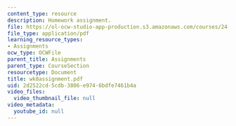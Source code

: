 ```yaml
---
content_type: resource
description: Homework assignment.
file: https://ol-ocw-studio-app-production.s3.amazonaws.com/courses/24-964-topics-in-phonology-fall-2004/2d2522cd5cdb3806e9746bdfe7461b4a_wk8assignment.pdf
file_type: application/pdf
learning_resource_types:
- Assignments
ocw_type: OCWFile
parent_title: Assignments
parent_type: CourseSection
resourcetype: Document
title: wk8assignment.pdf
uid: 2d2522cd-5cdb-3806-e974-6bdfe7461b4a
video_files:
  video_thumbnail_file: null
video_metadata:
  youtube_id: null
---
```

